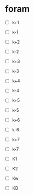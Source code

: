 # foram

  - [ ] k+1
  - [ ] k-1
  - [ ] k+2
  - [ ] k-2
  - [ ] k+3
  - [ ] k-3
  - [ ] k+4
  - [ ] k-4
  - [ ] k+5
  - [ ] k-5
  - [ ] k+6
  - [ ] k-6
  - [ ] k+7
  - [ ] k-7
  
  - [ ] K1
  - [ ] K2
  - [ ] Kw
  - [ ] KB
  
